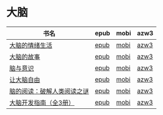 # 大脑

| 书名 | epub | mobi | azw3 |
| --- | --- | --- | --- |
| [大脑的情绪生活](http://ct.dalanmei.com/f/31084289-571531797-600263) | [epub](http://ct.dalanmei.com/f/31084289-571531797-600263) | [mobi](http://ct.dalanmei.com/f/31084289-571799193-02241c) | [azw3](http://ct.dalanmei.com/f/31084289-572194970-9c91a8) |
| [大脑的故事](http://ct.dalanmei.com/f/31084289-571611295-26abe8) | [epub](http://ct.dalanmei.com/f/31084289-571611295-26abe8) | [mobi](http://ct.dalanmei.com/f/31084289-571735388-5338e1) | [azw3](http://ct.dalanmei.com/f/31084289-571913645-b8cb78) |
| [脑与意识](http://ct.dalanmei.com/f/31084289-571611145-ffb707) | [epub](http://ct.dalanmei.com/f/31084289-571611145-ffb707) | [mobi](http://ct.dalanmei.com/f/31084289-571735431-2be728) | [azw3](http://ct.dalanmei.com/f/31084289-571913752-f41665) |
| [让大脑自由](http://ct.dalanmei.com/f/31084289-571483482-1e23e4) | [epub](http://ct.dalanmei.com/f/31084289-571483482-1e23e4) | [mobi](http://ct.dalanmei.com/f/31084289-571773256-b3b42c) | [azw3](http://ct.dalanmei.com/f/31084289-571869651-d23e45) |
| [脑的阅读：破解人类阅读之谜](None) | [epub](None) | [mobi](None) | [azw3](None) |
| [大脑开发指南（全3册）](None) | [epub](None) | [mobi](None) | [azw3](None) |
